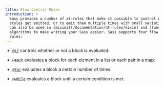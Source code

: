 ```yaml
---
title: Flow Control Rules
introduction: >
  Sass provides a number of at-rules that make it possible to control whether
  styles get emitted, or to emit them multiple times with small variations. They
  can also be used in [mixins](/documentation/at-rules/mixin) and [functions](/documentation/at-rules/function) to write small
  algorithms to make writing your Sass easier. Sass supports four flow control
  rules:
---
```


* [`@if`](/documentation/at-rules/control/if) controls whether or not a block is evaluated.

* [`@each`](/documentation/at-rules/control/each) evaluates a block for each element in a [list][] or
  each pair in a [map][].

* [`@for`](/documentation/at-rules/control/for) evaluates a block a certain number of times.

* [`@while`](/documentation/at-rules/control/while) evaluates a block until a certain condition is met.

[list]: /documentation/values/lists
[map]: /documentation/values/maps
